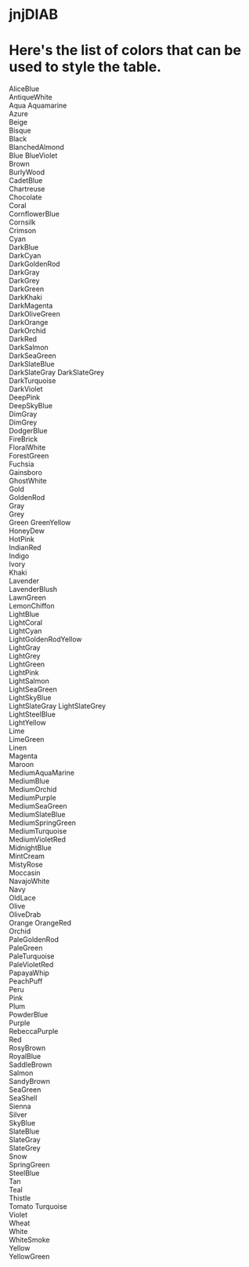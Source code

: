 # jnjDIAB


<h1> Here's the list of colors that can be used to style the table. </h1>

AliceBlue 	
AntiqueWhite 	
Aqua 
Aquamarine 	
Azure 	
Beige 	
Bisque 	
Black 	
BlanchedAlmond 	
Blue 
BlueViolet 	
Brown 	
BurlyWood 	
CadetBlue 	
Chartreuse 	
Chocolate 	
Coral 	
CornflowerBlue 	
Cornsilk 	
Crimson 	
Cyan 	
DarkBlue 	
DarkCyan 	
DarkGoldenRod 	
DarkGray 	
DarkGrey 	
DarkGreen 	
DarkKhaki 	
DarkMagenta 	
DarkOliveGreen 	
DarkOrange 	
DarkOrchid 	
DarkRed 	
DarkSalmon 	
DarkSeaGreen 	
DarkSlateBlue 	
DarkSlateGray 
DarkSlateGrey 	
DarkTurquoise 	
DarkViolet 	
DeepPink 	
DeepSkyBlue 	
DimGray 	
DimGrey 	
DodgerBlue 	
FireBrick 	
FloralWhite 	
ForestGreen 	
Fuchsia 	
Gainsboro 	
GhostWhite 	
Gold 	
GoldenRod 	
Gray 	
Grey 	
Green 
GreenYellow 	
HoneyDew 	
HotPink 	
IndianRed  	
Indigo  
Ivory 	
Khaki 	
Lavender 	
LavenderBlush 	
LawnGreen 	
LemonChiffon 	
LightBlue 	
LightCoral 	
LightCyan 	
LightGoldenRodYellow 	
LightGray 	
LightGrey 	
LightGreen 	
LightPink 	
LightSalmon 	
LightSeaGreen 	
LightSkyBlue 	
LightSlateGray 
LightSlateGrey 	
LightSteelBlue 	
LightYellow 	
Lime 	
LimeGreen 	
Linen 	
Magenta 	
Maroon 	
MediumAquaMarine 	
MediumBlue 	
MediumOrchid 	
MediumPurple 	
MediumSeaGreen 	
MediumSlateBlue 	
MediumSpringGreen 	
MediumTurquoise 	
MediumVioletRed 	
MidnightBlue 	
MintCream 	
MistyRose 	
Moccasin 	
NavajoWhite 	
Navy 	
OldLace 	
Olive 	
OliveDrab 	
Orange 
OrangeRed 	
Orchid 	
PaleGoldenRod 	
 PaleGreen 	
PaleTurquoise 	
PaleVioletRed 	
PapayaWhip 	
PeachPuff 	
Peru 	
Pink 	
Plum 	
PowderBlue 	
Purple 	
RebeccaPurple 	
Red 	
RosyBrown 	
RoyalBlue 	
SaddleBrown 	
Salmon 	
SandyBrown 	
SeaGreen 	
SeaShell 	
Sienna 	
Silver 	
SkyBlue 	
SlateBlue 	
SlateGray 	
SlateGrey 	
Snow 	
SpringGreen 	
SteelBlue 	
Tan 	
Teal 	
Thistle 	
Tomato 
Turquoise 	
Violet 	
Wheat 	
White 	
WhiteSmoke 	
Yellow 	
YellowGreen 	

